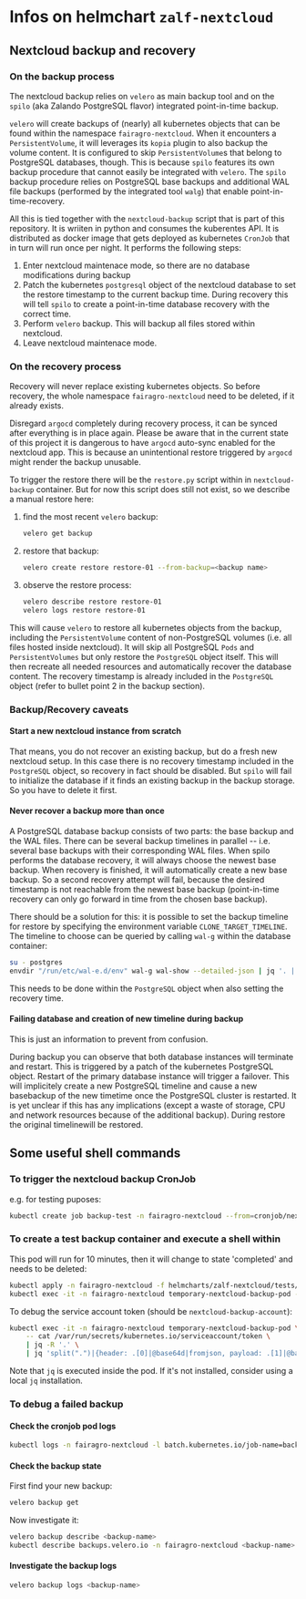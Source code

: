 # Infos on helmchart `zalf-nextcloud` #

## Nextcloud backup and recovery ##

### On the backup process ###

The nextcloud backup relies on `velero` as main backup tool and on the `spilo` (aka Zalando PostgreSQL flavor)
integrated point-in-time backup.

`velero` will create backups of (nearly) all kubernetes objects that can be
found within the namespace `fairagro-nextcloud`. When it encounters a `PersistentVolume`, it will leverages
its `kopia` plugin to also backup the volume content. It is configured to skip `PersistentVolume`s that belong
to PostgreSQL databases, though. This is because `spilo` features its own backup procedure that cannot easily
be integrated with `velero`. The `spilo` backup procedure relies on PostgreSQL
base backups and additional WAL file backups (performed by the integrated tool `walg`) that enable
point-in-time-recovery.

All this is tied together with the `nextcloud-backup` script that is part of this repository. It is wriiten in
python and consumes the kuberentes API. It is distributed as docker image that gets deployed as kubernetes
`CronJob` that in turn will run once per night. It performs the following steps:

1. Enter nextcloud maintenace mode, so there are no database modifications during backup
2. Patch the kubernetes `postgresql` object of the nextcloud database to set the restore timestamp to the current
   backup time. During recovery this will tell `spilo` to create a point-in-time database recovery with the
   correct time.
3. Perform `velero` backup. This will backup all files stored within nextcloud.
4. Leave nextcloud maintenace mode.

### On the recovery process ###

Recovery will never replace existing kubernetes objects. So before recovery, the whole namespace
`fairagro-nextcloud` need to be deleted, if it already exists.

Disregard `argocd` completely during recovery process, it can be synced after everything is in place again. Please
be aware that in the current state of this project it is dangerous to have `argocd` auto-sync enabled for the
nextcloud app. This is because an unintentional restore triggered by `argocd` might render the backup unusable.

To trigger the restore there will be the `restore.py` script within in `nextcloud-backup` container. But for now
this script does still not exist, so we describe a manual restore here:

1. find the most recent `velero` backup:

   ```bash
   velero get backup
   ```

2. restore that backup:

   ```bash
   velero create restore restore-01 --from-backup=<backup name>
   ```

3. observe the restore process:

   ```bash
   velero describe restore restore-01
   velero logs restore restore-01
   ```

This will cause `velero` to restore all kubernetes objects from the backup, including the `PersistentVolume`
content of non-PostgreSQL volumes (i.e. all files hosted inside nextcloud). It will skip all PostgreSQL `Pods`
and `PersistentVolumes` but only restore the `PostgreSQL` object itself. This will then recreate all needed
resources and automatically recover the database content. The recovery timestamp is already included
in the `PostgreSQL` object (refer to bullet point 2 in the backup section).

### Backup/Recovery caveats ###

#### Start a new nextcloud instance from scratch ####

That means, you do not recover an existing backup, but do a fresh new nextcloud setup. In this case there is
no recovery timestamp included in the `PostgreSQL` object, so recovery in fact should be disabled. But `spilo`
will fail to initialize the database if it finds an existing backup in the backup storage. So you have to
delete it first.

#### Never recover a backup more than once ####

A PostgreSQL database backup consists of two parts: the base backup and the WAL files. There can be several
backup timelines in parallel -- i.e. several base backups with their corresponding WAL files. When spilo
performs the database recovery, it will always choose the newest base backup. When recovery is finished, it
will automatically create a new base backup. So a second recovery attempt will fail, because the desired
timestamp is not reachable from the newest base backup (point-in-time recovery can only go forward in time
from the chosen base backup).

There should be a solution for this: it is possible to set the backup timeline for restore by specifying the
environment variable `CLONE_TARGET_TIMELINE`. The timeline to choose can be queried by calling `wal-g` within
the database container:

```bash
su - postgres
envdir "/run/etc/wal-e.d/env" wal-g wal-show --detailed-json | jq '. | max_by(.id) | .id'
```

This needs to be done within the `PostgreSQL` object when also setting the recovery time.

#### Failing database and creation of new timeline during backup ####

This is just an information to prevent from confusion.

During backup you can observe that both database instances will terminate and restart. This is triggered by a
patch of the kubernetes PostgreSQL object. Restart of the primary database instance will trigger a failover.
This will implicitely create a new PostgreSQL timeline and cause a new basebackup of the new timetime once the
PostgreSQL cluster is restarted. It is yet unclear if this has any implications (except a waste of storage, CPU
and network resources because of the additional backup). During restore the original timelinewill be restored.

## Some useful shell commands ##

### To trigger the nextcloud backup CronJob ###

e.g. for testing puposes:

```bash
kubectl create job backup-test -n fairagro-nextcloud --from=cronjob/nextcloud-backup-cronjob
```

### To create a test backup container and execute a shell within ###

This pod will run for 10 minutes, then it will change to state 'completed' and needs to be deleted:

```bash
kubectl apply -n fairagro-nextcloud -f helmcharts/zalf-nextcloud/tests/backup-pod-with-shell.yaml
kubectl exec -it -n fairagro-nextcloud temporary-nextcloud-backup-pod -- sh
```

To debug the service account token (should be `nextcloud-backup-account`):

```bash
kubectl exec -it -n fairagro-nextcloud temporary-nextcloud-backup-pod \
    -- cat /var/run/secrets/kubernetes.io/serviceaccount/token \
    | jq -R '.' \
    | jq 'split(".")|{header: .[0]|@base64d|fromjson, payload: .[1]|@base64d|fromjson}'
```

Note that `jq` is executed inside the pod. If it's not installed, consider using a local `jq` installation.

### To debug a failed backup ###

#### Check the cronjob pod logs ####

```bash
kubectl logs -n fairagro-nextcloud -l batch.kubernetes.io/job-name=backup-test
```

#### Check the backup state ####

First find your new backup:

```bash
velero backup get
```

Now investigate it:

```bash
velero backup describe <backup-name>
kubectl describe backups.velero.io -n fairagro-nextcloud <backup-name>
```

#### Investigate the backup logs ####

```bash
velero backup logs <backup-name>
```
